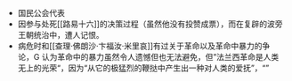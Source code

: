 - 国民公会代表
- 因参与处死[[路易十六]]的决策过程（虽然他没有投赞成票），而在复辟的波旁王朝统治中，遭人记恨。
- 病危时和[[查理·佛朗沙·卞福汝·米里哀]]有过关于革命以及革命中暴力的争论，G 认为革命中的暴力虽然令人遗憾但也无法避免，但”法兰西革命是人类无上的光荣“，因为“从它的极猛烈的鞭挞中产生出一种对人类的爱抚”，“”